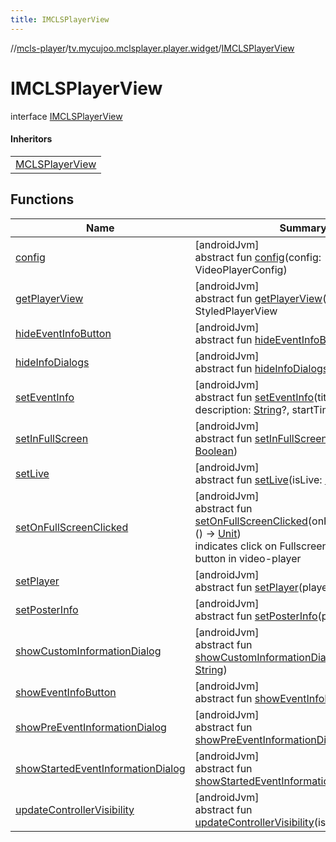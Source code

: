 ```yaml
---
title: IMCLSPlayerView
---
```

//[mcls-player](../../../index.html)/[tv.mycujoo.mclsplayer.player.widget](../index.html)/[IMCLSPlayerView](index.html)



# IMCLSPlayerView

interface [IMCLSPlayerView](index.html)

#### Inheritors


| |
|---|
| [MCLSPlayerView](../-m-c-l-s-player-view/index.html) |


## Functions


| Name | Summary |
|---|---|
| [config](config.html) | [androidJvm]<br>abstract fun [config](config.html)(config: VideoPlayerConfig) |
| [getPlayerView](get-player-view.html) | [androidJvm]<br>abstract fun [getPlayerView](get-player-view.html)(): StyledPlayerView |
| [hideEventInfoButton](hide-event-info-button.html) | [androidJvm]<br>abstract fun [hideEventInfoButton](hide-event-info-button.html)() |
| [hideInfoDialogs](hide-info-dialogs.html) | [androidJvm]<br>abstract fun [hideInfoDialogs](hide-info-dialogs.html)() |
| [setEventInfo](set-event-info.html) | [androidJvm]<br>abstract fun [setEventInfo](set-event-info.html)(title: [String](https://kotlinlang.org/api/latest/jvm/stdlib/kotlin/-string/index.html), description: [String](https://kotlinlang.org/api/latest/jvm/stdlib/kotlin/-string/index.html)?, startTime: [String](https://kotlinlang.org/api/latest/jvm/stdlib/kotlin/-string/index.html)?) |
| [setInFullScreen](set-in-full-screen.html) | [androidJvm]<br>abstract fun [setInFullScreen](set-in-full-screen.html)(inFullScreen: [Boolean](https://kotlinlang.org/api/latest/jvm/stdlib/kotlin/-boolean/index.html)) |
| [setLive](set-live.html) | [androidJvm]<br>abstract fun [setLive](set-live.html)(isLive: [Boolean](https://kotlinlang.org/api/latest/jvm/stdlib/kotlin/-boolean/index.html)) |
| [setOnFullScreenClicked](set-on-full-screen-clicked.html) | [androidJvm]<br>abstract fun [setOnFullScreenClicked](set-on-full-screen-clicked.html)(onFullScreenClicked: () -&gt; [Unit](https://kotlinlang.org/api/latest/jvm/stdlib/kotlin/-unit/index.html))<br>indicates click on Fullscreen/Minimize screen button in video-player |
| [setPlayer](set-player.html) | [androidJvm]<br>abstract fun [setPlayer](set-player.html)(player: [Player](../../tv.mycujoo.mclsplayer.player.player/-player/index.html)) |
| [setPosterInfo](set-poster-info.html) | [androidJvm]<br>abstract fun [setPosterInfo](set-poster-info.html)(posterUrl: [String](https://kotlinlang.org/api/latest/jvm/stdlib/kotlin/-string/index.html)?) |
| [showCustomInformationDialog](show-custom-information-dialog.html) | [androidJvm]<br>abstract fun [showCustomInformationDialog](show-custom-information-dialog.html)(message: [String](https://kotlinlang.org/api/latest/jvm/stdlib/kotlin/-string/index.html)) |
| [showEventInfoButton](show-event-info-button.html) | [androidJvm]<br>abstract fun [showEventInfoButton](show-event-info-button.html)() |
| [showPreEventInformationDialog](show-pre-event-information-dialog.html) | [androidJvm]<br>abstract fun [showPreEventInformationDialog](show-pre-event-information-dialog.html)() |
| [showStartedEventInformationDialog](show-started-event-information-dialog.html) | [androidJvm]<br>abstract fun [showStartedEventInformationDialog](show-started-event-information-dialog.html)() |
| [updateControllerVisibility](update-controller-visibility.html) | [androidJvm]<br>abstract fun [updateControllerVisibility](update-controller-visibility.html)(isPlaying: [Boolean](https://kotlinlang.org/api/latest/jvm/stdlib/kotlin/-boolean/index.html)) |

